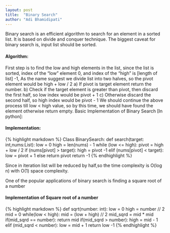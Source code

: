 ```yaml
---
layout: post
title:  "Binary Search"
author: "Adi Bhamidipati"
---
```


Binary search is an efficient algorithm to search for an element in a sorted list. It is based on divide and conquer technique. The biggest caveat for binary search is, input list should be sorted.

#### Algorithm:

First step is to find the low and high elements in the list, since the list is sorted, index of the “low” element 0, and index of the “high” is [length of list] -1,
As the name suggest we divide list into two halves, so the pivot element would be high + low / 2
a) If pivot is target element return the number.
b) Check if the target element is greater than pivot, then discard the first half, so low index would be pivot + 1
c) Otherwise discard the second half, so high index would be pivot - 1
We should continue the above process till low < high value, so by this time, we should have found the element otherwise return empty.
Basic Implementation of Binary Search [In python]:

#### Implementation:

{% highlight markdown %}
Class BinarySearch:
def search(target: int,nums:List):
low = 0
high = len(nums) - 1
while (low <= high):
pivot = high + low / 2
if (nums[pivot] > target):
  high = pivot -1
elif (nums[pivot] < target):
  low = pivot + 1
else
  return pivot
return -1
{% endhighlight %}

Since in iteration list will be reduced by half,so the time complexity is O(log n) with O(1) space complexity.

One of the popular applications of binary search is finding a square root of a number

#### Implementation of Square root of a number

{% highlight markdown %}
def sqrt(number: int):
low = 0
high = number // 2
mid = 0
while(low < high):
  mid = (low + high) // 2
  mid_sqrd = mid * mid
  if(mid_sqrd == number):
    return mid
  if(mid_sqrd > number):
    high = mid - 1
  elif (mid_sqrd < number):
    low = mid + 1
return low -1
{% endhighlight %}
